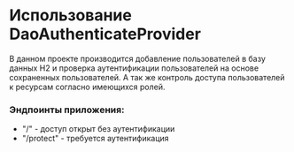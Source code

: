 # Использование DaoAuthenticateProvider

В данном проекте производится добавление пользователей в базу данных
H2 и проверка аутентификации пользователей на основе сохраненных пользователей.
А так же контроль доступа пользователей к ресурсам согласно имеющихся ролей.

### Эндпоинты приложения:
* "/" - доступ открыт без аутентификации 
* "/protect" - требуется аутентификация
